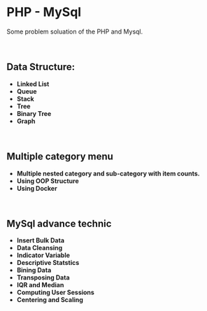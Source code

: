 # PHP - MySql
Some problem soluation of the PHP and Mysql.

</br>

## Data Structure:
* **Linked List**
* **Queue**
* **Stack**
* **Tree**
* **Binary Tree**
* **Graph**

<br/>

## Multiple category menu
* **Multiple nested category and sub-category with item counts.**
* **Using OOP Structure**
* **Using Docker**

<br/>

## MySql advance technic
* **Insert Bulk Data**
* **Data Cleansing**
* **Indicator Variable**
* **Descriptive Statstics**
* **Bining Data**
* **Transposing Data**
* **IQR and Median**
* **Computing User Sessions**
* **Centering and Scaling**

